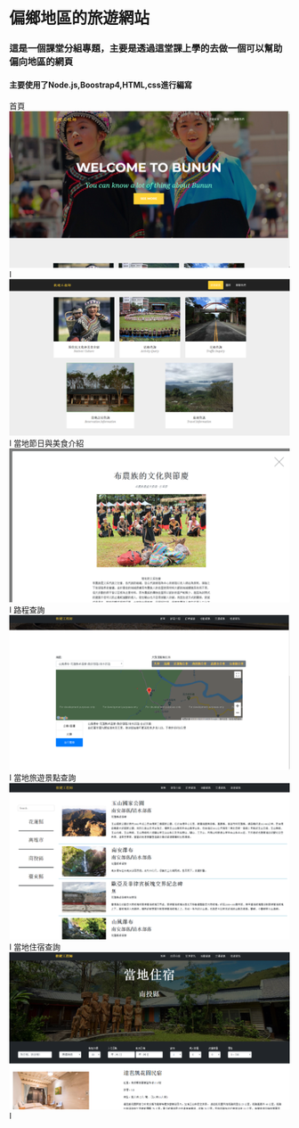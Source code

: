 # 偏鄉地區的旅遊網站
### 這是一個課堂分組專題，主要是透過這堂課上學的去做一個可以幫助偏向地區的網頁
#### 主要使用了Node.js,Boostrap4,HTML,css進行編寫

首頁
![image](https://github.com/pptl/webDesignFinalProject/blob/master/2020-05-07%20001843.png)I
![image](https://github.com/pptl/webDesignFinalProject/blob/master/2020-05-07%20001935.png)I
當地節日與美食介紹
![image](https://github.com/pptl/webDesignFinalProject/blob/master/2020-05-07%20002014.png)I
路程查詢
![image](https://github.com/pptl/webDesignFinalProject/blob/master/2020-05-07%20002118.png)I
當地旅遊景點查詢
![image](https://github.com/pptl/webDesignFinalProject/blob/master/2020-05-07%20002138.png)I
當地住宿查詢
![image](https://github.com/pptl/webDesignFinalProject/blob/master/2020-05-07%20002207.png)I
